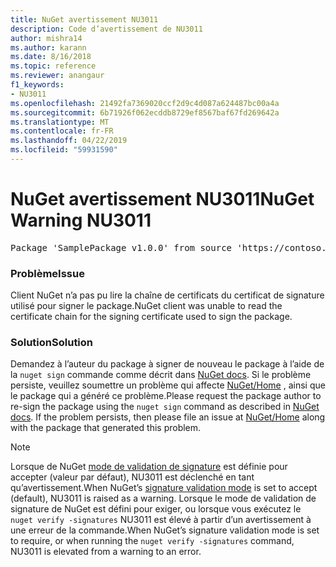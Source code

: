 ```yaml
---
title: NuGet avertissement NU3011
description: Code d’avertissement de NU3011
author: mishra14
ms.author: karann
ms.date: 8/16/2018
ms.topic: reference
ms.reviewer: anangaur
f1_keywords:
- NU3011
ms.openlocfilehash: 21492fa7369020ccf2d9c4d087a624487bc00a4a
ms.sourcegitcommit: 6b71926f062ecddb8729ef8567baf67fd269642a
ms.translationtype: MT
ms.contentlocale: fr-FR
ms.lasthandoff: 04/22/2019
ms.locfileid: "59931590"
---
```

# <a name="nuget-warning-nu3011"></a><span data-ttu-id="aa760-103">NuGet avertissement NU3011</span><span class="sxs-lookup"><span data-stu-id="aa760-103">NuGet Warning NU3011</span></span>

<pre>Package 'SamplePackage v1.0.0' from source 'https://contoso.com/index.json': The primary signature is invalid.</pre>

### <a name="issue"></a><span data-ttu-id="aa760-104">Problème</span><span class="sxs-lookup"><span data-stu-id="aa760-104">Issue</span></span>

<span data-ttu-id="aa760-105">Client NuGet n’a pas pu lire la chaîne de certificats du certificat de signature utilisé pour signer le package.</span><span class="sxs-lookup"><span data-stu-id="aa760-105">NuGet client was unable to read the certificate chain for the signing certificate used to sign the package.</span></span>


### <a name="solution"></a><span data-ttu-id="aa760-106">Solution</span><span class="sxs-lookup"><span data-stu-id="aa760-106">Solution</span></span>

<span data-ttu-id="aa760-107">Demandez à l’auteur du package à signer de nouveau le package à l’aide de la `nuget sign` commande comme décrit dans [NuGet docs](https://docs.microsoft.com/en-us/nuget/create-packages/sign-a-package). Si le problème persiste, veuillez soumettre un problème qui affecte [NuGet/Home](https://github.com/NuGet/Home/issues) , ainsi que le package qui a généré ce problème.</span><span class="sxs-lookup"><span data-stu-id="aa760-107">Please request the package author to re-sign the package using the `nuget sign` command as described in [NuGet docs](https://docs.microsoft.com/en-us/nuget/create-packages/sign-a-package). If the problem persists, then please file an issue at [NuGet/Home](https://github.com/NuGet/Home/issues) along with the package that generated this problem.</span></span>


> [!Note]
> <span data-ttu-id="aa760-108">Lorsque de NuGet [mode de validation de signature](https://docs.microsoft.com/en-us/nuget/consume-packages/installing-signed-packages#configure-package-signature-requirements) est définie pour accepter (valeur par défaut), NU3011 est déclenché en tant qu’avertissement.</span><span class="sxs-lookup"><span data-stu-id="aa760-108">When NuGet’s [signature validation mode](https://docs.microsoft.com/en-us/nuget/consume-packages/installing-signed-packages#configure-package-signature-requirements) is set to accept (default), NU3011 is raised as a warning.</span></span> <span data-ttu-id="aa760-109">Lorsque le mode de validation de signature de NuGet est défini pour exiger, ou lorsque vous exécutez le `nuget verify -signatures` NU3011 est élevé à partir d’un avertissement à une erreur de la commande.</span><span class="sxs-lookup"><span data-stu-id="aa760-109">When NuGet’s signature validation mode is set to require, or when running the `nuget verify -signatures` command, NU3011 is elevated from a warning to an error.</span></span> 
